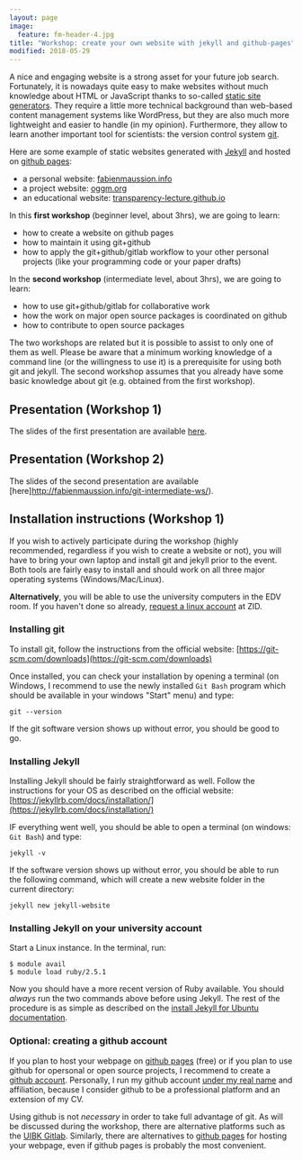 ```yaml
---
layout: page
image:
  feature: fm-header-4.jpg
title: "Workshop: create your own website with jekyll and github-pages"
modified: 2018-05-29
---
```


A nice and engaging website is a strong asset for your future job search.
Fortunately, it is nowadays quite easy to make websites without much knowledge
about HTML or JavaScript thanks to so-called [static site generators](https://learn.cloudcannon.com/jekyll/why-use-a-static-site-generator/).
They require a little more technical background than web-based content management
systems like WordPress, but they are also much more lightweight and easier
to handle (in my opinion). Furthermore, they allow to learn another important
tool for scientists: the version control system [git](https://git-scm.com/).

Here are some example of static websites generated with [Jekyll](https://jekyllrb.com)
and hosted on [github pages](https://pages.github.com/):

- a personal website: [fabienmaussion.info](http://fabienmaussion.info/)
- a project website: [oggm.org](http://oggm.org/)
- an educational website: [transparency-lecture.github.io](https://transparency-lecture.github.io/])


In this **first workshop** (beginner level, about 3hrs), we are going to learn:

- how to create a website on github pages
- how to maintain it using git+github
- how to apply the git+github/gitlab workflow to your other personal projects
  (like your programming code or your paper drafts)

In the **second workshop** (intermediate level, about 3hrs), we are going to learn:

- how to use git+github/gitlab for collaborative work
- how the work on major open source packages is coordinated on github
- how to contribute to open source packages

The two workshops are related but it is possible to assist to only one of them
as well. Please be aware that a minimum working knowledge of a command line
(or the willingness to use it) is a prerequisite for using both git and jekyll.
The second workshop assumes that you already have some basic knowledge about
git (e.g. obtained from the first workshop).


## Presentation (Workshop 1)

The slides of the first presentation are available [here](http://fabienmaussion.info/git-jekyll-ws/).

## Presentation (Workshop 2)

The slides of the second presentation are available [here]http://fabienmaussion.info/git-intermediate-ws/).


## Installation instructions (Workshop 1)

If you wish to actively participate during the workshop (highly recommended,
regardless if you wish to create a website or not), you will have to bring
your own laptop and install git and jekyll prior to the event.
Both tools are fairly easy to install and should
work on all three major operating systems (Windows/Mac/Linux).

**Alternatively**, you will be able to use the university computers in the
EDV room. If you haven't done so already,
[request a linux account](https://orawww.uibk.ac.at/public_prod/owa/uvw$web$10.p001)
at ZID.


### Installing git

To install git, follow the instructions from the official website:
[https://git-scm.com/downloads](https://git-scm.com/downloads)

Once installed, you can check your installation by opening a terminal (on
Windows, I recommend to use the newly installed ``Git Bash`` program which
should be available in your windows "Start" menu) and type:

    git --version

If the git software version shows up without error, you should be good to go.

### Installing Jekyll

Installing Jekyll should be fairly straightforward as well. Follow the
instructions for your OS as described on the official website:
[https://jekyllrb.com/docs/installation/](https://jekyllrb.com/docs/installation/)

IF everything went well, you should be able to open a terminal (on windows:
``Git Bash``) and type:

    jekyll -v

If the software version shows up without error, you should be able to run the
following command, which will create a new website folder in the current
directory:

    jekyll new jekyll-website


### Installing Jekyll on your university account

Start a Linux instance. In the terminal, run:

    $ module avail
    $ module load ruby/2.5.1

Now you should have a more recent version of Ruby available. You should *always*
run the two commands above before using Jekyll. The rest of the procedure is
as simple as described on the
[install Jekyll for Ubuntu documentation](https://jekyllrb.com/docs/installation/#ubuntu).

### Optional: creating a github account

If you plan to host your webpage on [github pages](https://pages.github.com/)
(free) or if you plan to use github for opersonal or open source projects,
I recommend to create a [github account](https://github.com/join).
Personally, I run my github account [under my real name](https://github.com/fmaussion)
and affiliation, because I consider github to be a professional platform and an extension
of my CV.

Using github is not *necessary* in order to take full advantage of git.
As will be discussed during the  workshop, there are alternative platforms such
as the [UIBK Gitlab](https://git.uibk.ac.at). Similarly, there
are alternatives to [github pages](https://pages.github.com/) for hosting your
webpage, even if github pages is probably the most convenient.
